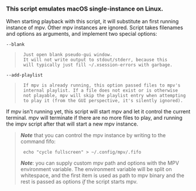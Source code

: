 ### This script emulates macOS single-instance on Linux.


When starting playback with this script, it will substitute an first running
instance of mpv. Other mpv instances are ignored.
Script takes filenames and options as arguments, and implement two special options:


`--blank`
>      Just open blank pseudo-gui window.
>      It will not write output to stdout/stderr, because this
>      will typically just fill ~/.xsession-errors with garbage.

`--add-playlist`
>      If mpv is already running, this option passed files to mpv's
>      internal playlist. If a file does not exist or is otherwise
>      not playable, mpv will skip the playlist entry when attempting
>      to play it (from the GUI perspective, it's silently ignored).


If mpv isn't running yet, this script will start mpv and let it control the
current terminal. mpv will terminate if there are no more files to play,
and running the impv script after that will start a new mpv instance.


>***Note*** that you can control the mpv instance by writing to the command fifo:
>
>      echo "cycle fullscreen" > ~/.config/mpv/.fifo
>
>***Note***:
> you can supply custom mpv path and options with the MPV environment variable.
> The environment variable will be split on whitespace, and the first item is used
> as path to mpv binary and the rest is passed as options _if_ the script starts mpv.
